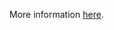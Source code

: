 More information [here](https://docs.prismacloud.io/en/enterprise-edition/policy-reference/aws-policies/aws-general-policies/bc-aws-292).
